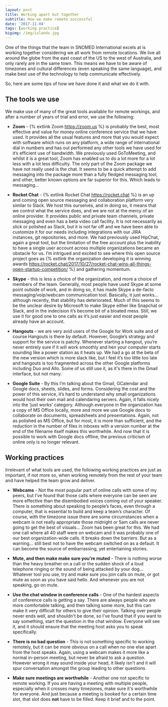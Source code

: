 ```yaml
---
layout: post
title: Working apart but together
subtitle: How we make remote successful
date: '2017-11-04'
tags: [working practice]
bigimg: /img/islands.jpg
---
```


One of the things that the team in SNOMED International excels at is working together considering we all work from remote locations. We live all around the globe from the east coast of the US to the west of Australia, and only rarely are in the same town. This means we have to be aware of timezones and cultural differences (even speaking the same language), and make best use of the technology to help communicate effectively.

So, here are some tips of how we have done it and what we do it with.

## The tools we use
We make use of many of the great tools available for remote workings, and after a number of years of trial and error, we use the following:

* **Zoom** - {% extlink Zoom https://zoom.us %} is probably the best, most effective and value for money online conference service that we have used. It provides all the usual features and more that you would expect with software which runs on any platform, a wide range of international dial in numbers and has out performed any other tools we have used for it’s efficient use of bandwidth. We previously used GoToMeeting, and whilst it is a great tool, Zoom has enabled us to do a lot more for a lot less with a lot less difficulty. The only part of the Zoom package we have not really used is the chat. It seems to be a quick attempt to add messaging into the package more than a fully fledged messaging tool, and other, better known options are far superior for this. Which leads to messaging...

* **Rocket Chat** - {% extlink Rocket Chat https://rocket.chat %} is an up and coming open source messaging and collaboration platform very similar to Slack. We host this ourselves, and in doing so, it means that we control what the service does, and we are not at the mercy of an online provider. It provides public and private team channels, private messaging and even has a beta video call facility. It is not necessarily as slick or polished as Slack, but it is not far off and we have been able to customize it for our needs including integrations with our JIRA instances, git repositories, and more. We had previously used HipChat, again a great tool, but the limitation of the free account plus the inability to have a single user account across multiple organizations became an obstacle for us. I’m intrigued and excited to see where this open source project goes as {% extlink the organization developing it is winning awards https://rocket.chat/2017/10/27/rocket-chat-wins-all-things-open-startup-competition/ %} and gathering momentum.

* **Skype** - this is less a choice of the organization, and more a choice of members of the team. Generally, most people have used Skype at some point outside of work, and in doing so, it has made Skype a de-facto messaging/voip/webcam communication tool. Basically, it just works... although recently, that stability has deteriorated. Much of this seems to be the unclear desire by Microsoft to make Skype either like Snapchat or Slack, and in the indecision it’s become bit of a bloated mess. Still, we use it for good one to one calls as it’s just easier and most people already have an account.

* **Hangouts** - we are very avid users of the Google for Work suite and of course Hangouts is there by default. However, Google’s strategy and support for the service is patchy. Whenever starting a hangout, you’re never entirely sure if it will work smoothly and hen your computer starts sounding like a power station as it heats up. We had a go at the beta of the new version which is more slack like, but I feel it’s too little too late and hangouts is too fragmented across the other Google platforms including Duo and Allo. Some of us still use it, as it's there in the Gmail interface, but not many.

* **Google Suite** - By this I’m talking about the Gmail, GCalendar and Google docs, sheets, slides, and forms. Considering the cost and the power of this service, it’s hard to understand why small organizations would host their own mail and calendaring servers. Again, it falls nicely into the ‘just works’ category. Although everyone in the organization has a copy of MS Office locally, more and more we use Google docs to collaborate on documents, spreadsheets and presentations. Again, not as polished as MS Office, but for most, it is more than sufficient, and the reduction in the number of files in inboxes with a version number at the end of the filename itself makes this worthwhile. And now that it is possible to work with Google docs offline, the previous criticism of online only is no longer relevant.


## Working practices
Irrelevant of what tools are used, the following working practices are just as important, if not more so, when working remotely from the rest of your team and have helped the team grow and deliver.

* **Webcams** - Not the most popular part of online calls with some of my peers, but I’ve found that those calls where everyone can be seen are more effective than the disembodied voices coming out of your speaker. There is something about speaking to people’s faces, even through a computer, that is essential to build and keep a team’s character. Of course, with the timezone issue there are some circumstances when a webcam is not really appropriate those midnight or 5am calls are never going to get the best of visuals... Zoom has been great for this. We had one call where all 40 staff were on webcam and it was probably one of our best organization-wide calls. It breaks down the barriers. But as a warning... still best not to have the webcam switched on as a default. It can become the source of embarrassing, yet entertaining stories.

* **Mute, and then make make sure you're muted** - There is nothing worse than the heavy breather on a call or the sudden shock of a loud telephone ringing or the sound of being attacked by your dog... Whatever tool you use, try and make sure you join calls on mute, or got mute as soon as you have said hello. And whenever you are not speaking, go on mute.

* **Use the chat window in conference calls** - One of the hardest aspects of conference calls is getting a say. There are always people who are more comfortable talking, and then talking some more, but this can make it very difficult for others to give their opinion. Talking over people never ends well, and shouldn't be done, so I've found that if you want to say something, start the question in the chat window. Everyone will see it, and it should ensure that the meeting host asks you to speak specifically.

* **There is no bad question** - This is not something specific to working remotely, but it can be more obvious on a call when no one else apart from the host speaks. Again, using a webcam makes it more like a normal in-person meeting, but never be afraid to ask a question. However wrong it may sound inside your head, it likely isn't and it will spur conversation amongst the group leading to other questions.

* **Make sure meetings are worthwhile** - Another one not specific to remote working. If you are having a meeting with multiple people, especially when it crosses many timezones, make sure it's worthwhile for everyone. And just because a meeting is booked for a certain time slot, that slot does **not** have to be filled. Keep it brief and to the point.
